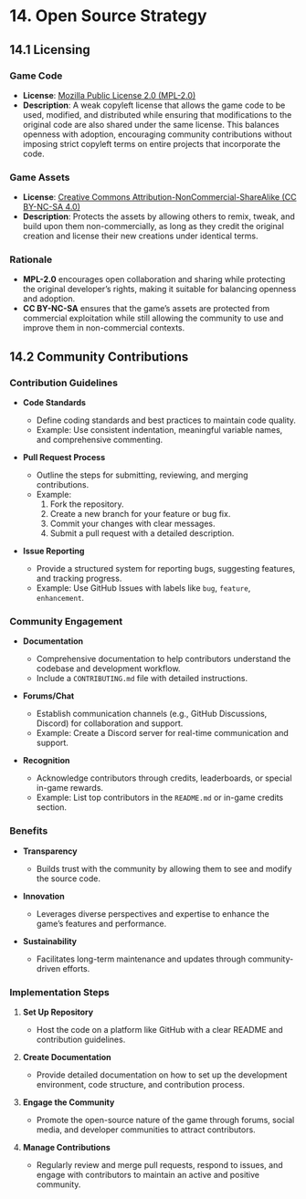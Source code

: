 # 14. Open Source Strategy

## 14.1 Licensing

### **Game Code**

- **License**: [Mozilla Public License 2.0 (MPL-2.0)](https://www.mozilla.org/en-US/MPL/2.0/)
- **Description**: A weak copyleft license that allows the game code to be used, modified, and distributed while ensuring that modifications to the original code are also shared under the same license. This balances openness with adoption, encouraging community contributions without imposing strict copyleft terms on entire projects that incorporate the code.

### **Game Assets**

- **License**: [Creative Commons Attribution-NonCommercial-ShareAlike (CC BY-NC-SA 4.0)](https://creativecommons.org/licenses/by-nc-sa/4.0/)
- **Description**: Protects the assets by allowing others to remix, tweak, and build upon them non-commercially, as long as they credit the original creation and license their new creations under identical terms.

### **Rationale**

- **MPL-2.0** encourages open collaboration and sharing while protecting the original developer’s rights, making it suitable for balancing openness and adoption.
- **CC BY-NC-SA** ensures that the game’s assets are protected from commercial exploitation while still allowing the community to use and improve them in non-commercial contexts.

## 14.2 Community Contributions

### **Contribution Guidelines**

- **Code Standards**
  - Define coding standards and best practices to maintain code quality.
  - Example: Use consistent indentation, meaningful variable names, and comprehensive commenting.

- **Pull Request Process**
  - Outline the steps for submitting, reviewing, and merging contributions.
  - Example:
    1. Fork the repository.
    2. Create a new branch for your feature or bug fix.
    3. Commit your changes with clear messages.
    4. Submit a pull request with a detailed description.

- **Issue Reporting**
  - Provide a structured system for reporting bugs, suggesting features, and tracking progress.
  - Example: Use GitHub Issues with labels like `bug`, `feature`, `enhancement`.

### **Community Engagement**

- **Documentation**
  - Comprehensive documentation to help contributors understand the codebase and development workflow.
  - Include a `CONTRIBUTING.md` file with detailed instructions.

- **Forums/Chat**
  - Establish communication channels (e.g., GitHub Discussions, Discord) for collaboration and support.
  - Example: Create a Discord server for real-time communication and support.

- **Recognition**
  - Acknowledge contributors through credits, leaderboards, or special in-game rewards.
  - Example: List top contributors in the `README.md` or in-game credits section.

### **Benefits**

- **Transparency**
  - Builds trust with the community by allowing them to see and modify the source code.

- **Innovation**
  - Leverages diverse perspectives and expertise to enhance the game’s features and performance.

- **Sustainability**
  - Facilitates long-term maintenance and updates through community-driven efforts.

### **Implementation Steps**

1. **Set Up Repository**
   - Host the code on a platform like GitHub with a clear README and contribution guidelines.

2. **Create Documentation**
   - Provide detailed documentation on how to set up the development environment, code structure, and contribution process.

3. **Engage the Community**
   - Promote the open-source nature of the game through forums, social media, and developer communities to attract contributors.

4. **Manage Contributions**
   - Regularly review and merge pull requests, respond to issues, and engage with contributors to maintain an active and positive community.
